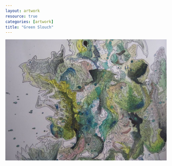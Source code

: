 ```yaml
---
layout: artwork
resource: true
categories: [artwork]
title: "Green Slouch"
---
```


![screenshot](/artwork/green_watercolor/Green_Watercolor.jpg)
